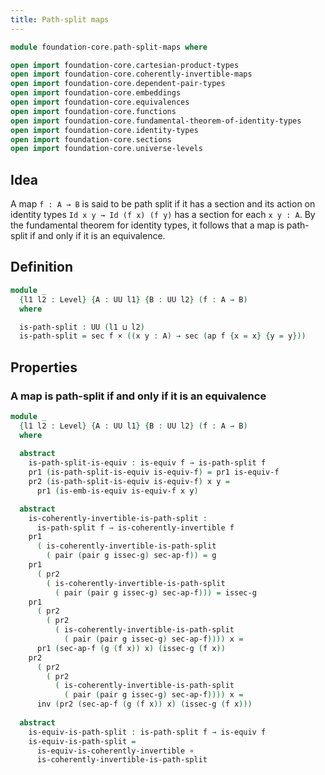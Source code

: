 ```yaml
---
title: Path-split maps
---
```


```agda
module foundation-core.path-split-maps where

open import foundation-core.cartesian-product-types
open import foundation-core.coherently-invertible-maps
open import foundation-core.dependent-pair-types
open import foundation-core.embeddings
open import foundation-core.equivalences
open import foundation-core.functions
open import foundation-core.fundamental-theorem-of-identity-types
open import foundation-core.identity-types
open import foundation-core.sections
open import foundation-core.universe-levels
```

## Idea

A map `f : A → B` is said to be path split if it has a section and its action on identity types `Id x y → Id (f x) (f y)` has a section for each `x y : A`. By the fundamental theorem for identity types, it follows that a map is path-split if and only if it is an equivalence.

## Definition

```agda
module _
  {l1 l2 : Level} {A : UU l1} {B : UU l2} (f : A → B)
  where

  is-path-split : UU (l1 ⊔ l2)
  is-path-split = sec f × ((x y : A) → sec (ap f {x = x} {y = y}))
```

## Properties

### A map is path-split if and only if it is an equivalence

```agda
module _
  {l1 l2 : Level} {A : UU l1} {B : UU l2} (f : A → B)
  where
  
  abstract
    is-path-split-is-equiv : is-equiv f → is-path-split f
    pr1 (is-path-split-is-equiv is-equiv-f) = pr1 is-equiv-f
    pr2 (is-path-split-is-equiv is-equiv-f) x y =
      pr1 (is-emb-is-equiv is-equiv-f x y)

  abstract
    is-coherently-invertible-is-path-split :
      is-path-split f → is-coherently-invertible f
    pr1
      ( is-coherently-invertible-is-path-split
        ( pair (pair g issec-g) sec-ap-f)) = g
    pr1
      ( pr2
        ( is-coherently-invertible-is-path-split
          ( pair (pair g issec-g) sec-ap-f))) = issec-g
    pr1
      ( pr2
        ( pr2
          ( is-coherently-invertible-is-path-split
            ( pair (pair g issec-g) sec-ap-f)))) x =
      pr1 (sec-ap-f (g (f x)) x) (issec-g (f x))
    pr2
      ( pr2
        ( pr2
          ( is-coherently-invertible-is-path-split
            ( pair (pair g issec-g) sec-ap-f)))) x =
      inv (pr2 (sec-ap-f (g (f x)) x) (issec-g (f x)))
         
  abstract
    is-equiv-is-path-split : is-path-split f → is-equiv f
    is-equiv-is-path-split =
      is-equiv-is-coherently-invertible ∘
      is-coherently-invertible-is-path-split
```
